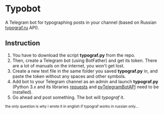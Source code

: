 # Typobot
A Telegram bot for typographing posts in your channel (based on Russian [typograf.ru](https://typograf.ru/) API).

## Instruction

1. You have to download the script **typograf.py** from the repo.
2. Then, create a Telegram bot (using BotFather) and get its token. There are a lot of manuals on the internet, you won't get lost.
3. Create a new text file in the same folder you saved **typograf.py** in, and paste the token without any spaces and other symbols.
4. Add bot to your Telegram channel as an admin and launch **typograf.py** (Python 3.x and its libraries [requests](https://pypi.org/project/requests/) and [pyTelegramBotAPI](https://github.com/eternnoir/pyTelegramBotAPI) need to be installed).
5. Go ahead and post something. The bot will *typograf* it.


<sub>the only question is why i wrote it in english if typograf works in russian only...</sub>
